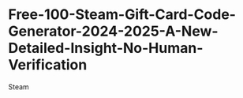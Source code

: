# Free-100-Steam-Gift-Card-Code-Generator-2024-2025-A-New-Detailed-Insight-No-Human-Verification
Steam
